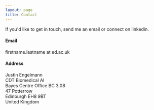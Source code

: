 ```yaml
---
layout: page
title: Contact
---
```


If you'd like to get in touch, send me an email or connect on linkedin.

#### Email
firstname.lastname at ed.ac.uk

#### Address

Justin Engelmann  
CDT Biomedical AI  
Bayes Centre Office BC 3.08  
47 Potterrow  
Edinburgh EH8 9BT  
United Kingdom
